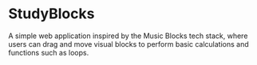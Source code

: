 # StudyBlocks
A simple web application inspired by the Music Blocks tech stack, where users can drag and move visual blocks to perform basic calculations and functions such as loops.
